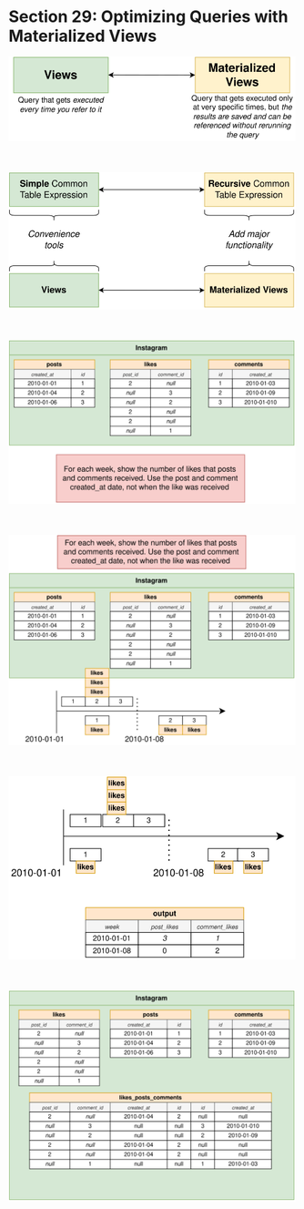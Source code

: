# Section 29: Optimizing Queries with Materialized Views

<div align="center"><img src="../diagrams/31/sql-1.svg" /></div><br/><br/><br/>
<div align="center"><img src="../diagrams/31/sql-2.svg" /></div><br/><br/><br/>
<div align="center"><img src="../diagrams/31/sql-3.svg" /></div><br/><br/><br/>
<div align="center"><img src="../diagrams/31/sql-4.svg" /></div><br/><br/><br/>
<div align="center"><img src="../diagrams/31/sql-5.svg" /></div><br/><br/><br/>
<div align="center"><img src="../diagrams/31/sql-6.svg" /></div><br/><br/><br/>
